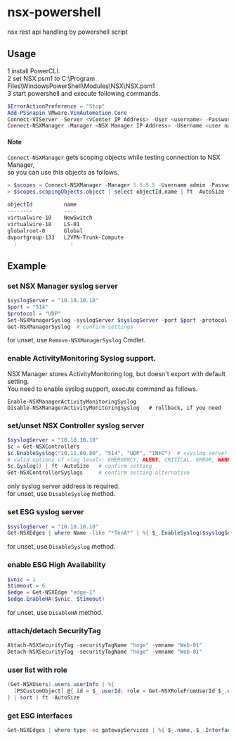 nsx-powershell
======================
nsx rest api handling by powershell script

## Usage

1 install PowerCLI.  
2 set NSX.psm1 to C:\Program Files\WindowsPowerShell\Modules\NSX\NSX.psm1  
3 start powershell and execute following commands.  

```powershell
$ErrorActionPreference = "Stop"
Add-PSSnapin VMware.VimAutomation.Core
Connect-VIServer -Server <vCenter IP Address> -User <username> -Password <password>
Connect-NSXManager -Manager <NSX Manager IP Address> -Username <user name> -Password <password>
```

#### Note

```Connect-NSXManager``` gets scoping objects while testing connection to NSX Manager,  
so you can use this objects as follows.

```powershell
> $scopes = Connect-NSXManager -Manager 5.5.5.5 -Username admin -Password xxxxxx
> $scopes.scopingObjects.object | select objectId,name | ft -AutoSize

objectId          name
--------          ----
virtualwire-10    NewSwitch
virtualwire-18    LS-01
globalroot-0      Global
dvportgroup-133   L2VPN-Trunk-Compute
  :                 :
```

## Example

### set NSX Manager syslog server

```powershell
$syslogServer = "10.10.10.10"
$port = "514"
$protocol = "UDP"
Set-NSXManagerSyslog -syslogServer $syslogServer -port $port -protocol $protocol
Get-NSXManagerSyslog  # confirm settings
```

for unset, use ```Remove-NSXManagerSyslog``` Cmdlet.


### enable ActivityMonitoring Syslog support.

NSX Manager stores ActivityMonitoring log, but doesn't export with default setting.  
You need to enable syslog support, execute command as follows.

```
Enable-NSXManagerActivityMonitoringSyslog
Disable-NSXManagerActivityMonitoringSyslog   # rollback, if you need
```


### set/unset NSX Controller syslog server

```powershell
$syslogServer = "10.10.10.10"
$c = Get-NSXControllers
$c.EnableSyslog("10.11.60.80", "514", "UDP", "INFO")  # <syslog server address>, <port no>, <protocol>, <log level>
# valid options of <log level>: EMERGENCY, ALERT, CRITICAL, ERROR, WARNING, NOTICE, DEBUG  
$c.Syslog() | ft -AutoSize   # confirm setting
Get-NSXControllerSyslogs     # confirm setting alternative
```

only syslog server address is required.  
for unset, use ```DisableSyslog``` method.


### set ESG syslog server

```powershell
$syslogServer = "10.10.10.10"
Get-NSXEdges | where Name -like "*TenA*" | %{ $_.EnableSyslog($syslogServer) }
```

for unset, use ```DisableSyslog``` method.


### enable ESG High Availability

```powershell
$vnic = 1
$timeout = 6
$edge = Get-NSXEdge "edge-1"
$edge.EnableHA($vnic, $timeout)
```

for unset, use ```DisableHA``` method.


### attach/detach SecurityTag

```powershell
Attach-NSXSecurityTag -securityTagName "hoge" -vmname "Web-01"
Detach-NSXSecurityTag -securityTagName "hoge" -vmname "Web-01"
```


### user list with role

```powershell
(Get-NSXUsers).users.userInfo | %{
  [PSCustomObject] @{ id = $_.userId; role = Get-NSXRoleFromUserId $_.userId }
} | sort | ft -AutoSize
```


### get ESG interfaces

```powershell
Get-NSXEdges | where type -eq gatewayServices | %{ $_.name, $_.Interfaces() }
```
